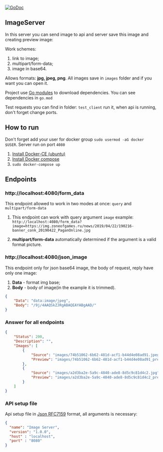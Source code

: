 [![GoDoc](https://godoc.org/github.com/Atluss/ImageServer?status.svg)](https://godoc.org/github.com/Atluss/ImageServer)
## ImageServer

In this server you can send image to api and server save this image and creating preview image:

Work schemes:
1. link to image;
2. multipart/form-data;
3. image in base64.

Allows formats: **jpg, jpeg, png**. All images save in `images` folder and if you want you can open it.

Project use [Go modules](https://github.com/golang/go/wiki/Modules) to download dependencies.
You can see dependencies in `go.mod`

Test requests you can find in folder: `test_client` run it, when api is running, don't forget change ports.

## How to run

Don't forget add your user for docker group `sudo usermod -aG docker $USER`. Server run on port `4080`

 1. [Install Docker-CE (ubuntu)](https://docs.docker.com/install/linux/docker-ce/ubuntu/)
 2. [Install Docker compose](https://docs.docker.com/compose/install/)
 3. `sudo docker-compose up`

## Endpoints

### http://localhost:4080/form_data

This endpoint allowed to work in two modes at once: `query` and `multipart/form-data`

1. This endpoint can work with query argument `image` example: 
`http://localhost:4080/form_data?image=https://img.zoneofgames.ru/news/2019/04/22/190216-banner_conk_20190422_PaganOnline.jpg`

2. **multipart/form-data** automatically determined if the argument is a valid format picture.

### http://localhost:4080/json_image

This endpoint only for json base64 image, the body of request, reply have only one image:
1. **Data** - format img base;
2. **Body** - body of image(in the example it is trimmed).

```json
{
	"Data": "data:image/jpeg",
	"Body": "/9j/4AAQSkZJRgABAQEAYABgAAD/"
}
```

### Answer for all endpoints
```json
{
    "Status": 200,
    "Description": "",
    "Images": [
        {
            "Source": "images/74b51062-6b62-481d-acf1-b44d4e08ad91.jpeg",
            "Preview": "images/74b51062-6b62-481d-acf1-b44d4e08ad91_preview.jpeg"
        },
        {
            "Source": "images/a2d3ba2e-5a9c-4840-ade8-8d5c9c81d4c2.jpg",
            "Preview": "images/a2d3ba2e-5a9c-4840-ade8-8d5c9c81d4c2_preview.jpg"
        }
    ]
}
```

### API setup file

Api setup file in [Json RFC7159](https://tools.ietf.org/html/rfc7159) format, all arguments is necessary:
```json
{
  "name": "Image Server",
  "version": "1.0.0",
  "host" : "localhost",
  "port" : "8080"
}
```